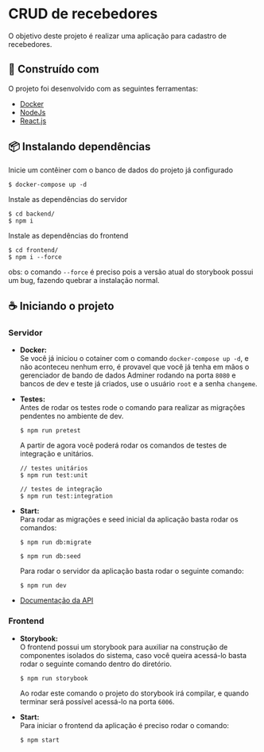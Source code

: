 # CRUD de recebedores 

O objetivo deste projeto é realizar uma aplicação para cadastro de recebedores.

## 🧱 Construído com

O projeto foi desenvolvido com as seguintes ferramentas:

- [Docker](https://docs.docker.com/engine/install/)
- [NodeJs](https://nodejs.org/en/download/)
- [React.js](https://reactjs.org/)

## 📦 Instalando dependências

Inicie um contêiner com o banco de dados do projeto já configurado
```
$ docker-compose up -d
```

Instale as dependências do servidor
```
$ cd backend/
$ npm i 
```

Instale as dependências do frontend
```
$ cd frontend/
$ npm i --force
```
obs: o comando `--force` é preciso pois a versão atual do storybook possui um bug, fazendo quebrar a instalação normal.

## ☕ Iniciando o projeto

### Servidor
- <strong>Docker:</strong> <br>
    Se você já iniciou o cotainer com o comando `docker-compose up -d`, e não aconteceu nenhum erro, é provavel que você já tenha em mãos o gerenciador de bando de dados Adminer rodando na porta `8080` e bancos de dev e teste já criados, use o usuário `root` e a senha `changeme`.

- <strong>Testes:</strong> <br>
    Antes de rodar os testes rode o comando para realizar as migrações pendentes no ambiente de dev.
    ```
    $ npm run pretest
    ```
    A partir de agora você poderá rodar os comandos de testes de integração e unitários.
    ```
    // testes unitários
    $ npm run test:unit 

    // testes de integração
    $ npm run test:integration
    ```

- <strong>Start:</strong> <br>
    Para rodar as migrações e seed inicial da aplicação basta rodar os comandos:
    ```
    $ npm run db:migrate

    $ npm run db:seed
    ```
    Para rodar o servidor da aplicação basta rodar o seguinte comando:
    ```
    $ npm run dev
    ```

- [Documentação da API](https://documenter.getpostman.com/view/20776981/UyrGCaWs)

### Frontend
- <strong>Storybook:</strong> <br>
    O frontend possui um storybook para auxiliar na construção de componentes isolados do sistema, caso você queira acessá-lo basta rodar o seguinte comando dentro do diretório. 
    ```
    $ npm run storybook
    ```
    Ao rodar este comando o projeto do storybook irá compilar, e quando terminar será possível acessá-lo na porta `6006`.

- <strong>Start:</strong> <br>
    Para iniciar o frontend da aplicação é preciso rodar o comando:
    ```
    $ npm start
    ```
